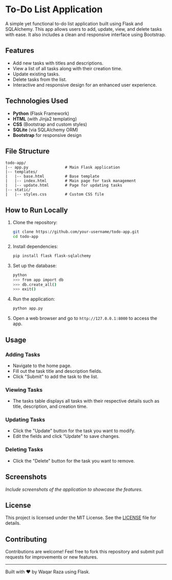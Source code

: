 
# To-Do List Application

A simple yet functional to-do list application built using Flask and SQLAlchemy. This app allows users to add, update, view, and delete tasks with ease. It also includes a clean and responsive interface using Bootstrap.

## Features

- Add new tasks with titles and descriptions.
- View a list of all tasks along with their creation time.
- Update existing tasks.
- Delete tasks from the list.
- Interactive and responsive design for an enhanced user experience.

## Technologies Used

- **Python** (Flask Framework)
- **HTML** (with Jinja2 templating)
- **CSS** (Bootstrap and custom styles)
- **SQLite** (via SQLAlchemy ORM)
- **Bootstrap** for responsive design

## File Structure

```
todo-app/
|-- app.py                # Main Flask application
|-- templates/
|   |-- base.html         # Base template
|   |-- index.html        # Main page for task management
|   |-- update.html       # Page for updating tasks
|-- static/
|   |-- styles.css        # Custom CSS file
```

## How to Run Locally

1. Clone the repository:

   ```bash
   git clone https://github.com/your-username/todo-app.git
   cd todo-app
   ```
2. Install dependencies:

   ```bash
   pip install flask flask-sqlalchemy
   ```
3. Set up the database:

   ```bash
   python
   >>> from app import db
   >>> db.create_all()
   >>> exit()
   ```
4. Run the application:

   ```bash
   python app.py
   ```
5. Open a web browser and go to `http://127.0.0.1:8000` to access the app.

## Usage

### Adding Tasks

- Navigate to the home page.
- Fill out the task title and description fields.
- Click "Submit" to add the task to the list.

### Viewing Tasks

- The tasks table displays all tasks with their respective details such as title, description, and creation time.

### Updating Tasks

- Click the "Update" button for the task you want to modify.
- Edit the fields and click "Update" to save changes.

### Deleting Tasks

- Click the "Delete" button for the task you want to remove.

## Screenshots

*Include screenshots of the application to showcase the features.*

## License

This project is licensed under the MIT License. See the [LICENSE](LICENSE) file for details.

## Contributing

Contributions are welcome! Feel free to fork this repository and submit pull requests for improvements or new features.

---

Built with ❤️ by Waqar Raza using Flask.

